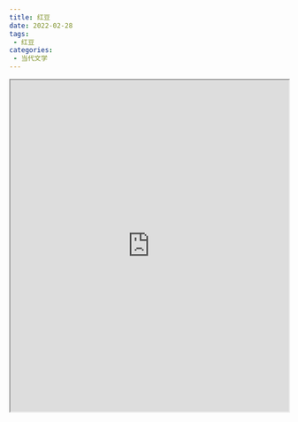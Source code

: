 ```yaml
---
title: 红豆
date: 2022-02-28
tags:
 - 红豆
categories:
 - 当代文学
---
```




<iframe src="http://localhost:8080/pdf/web/viewer.html?file=https://vkceyugu.cdn.bspapp.com/VKCEYUGU-e9075d72-0451-48df-afe1-d46932ae4554/86ccee34-d986-417b-b963-1f8a32c5b17f.pdf" width="100%" height="600px"></iframe>